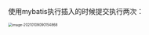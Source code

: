 使用mybatis执行插入的时候提交执行两次：

<img src="D:\GITHUB\MyNotes\_Typora\Errors\SsmErrors.imgs\image-20210109090154868.png" alt="image-20210109090154868" style="zoom:50%;" />